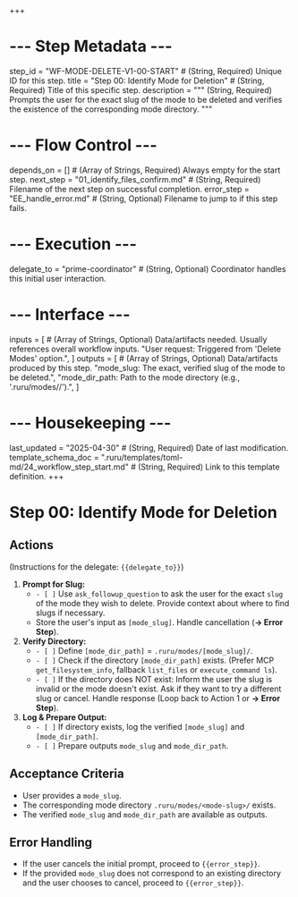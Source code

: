 +++
# --- Step Metadata ---
step_id = "WF-MODE-DELETE-V1-00-START" # (String, Required) Unique ID for this step.
title = "Step 00: Identify Mode for Deletion" # (String, Required) Title of this specific step.
description = """
(String, Required) Prompts the user for the exact slug of the mode to be deleted
and verifies the existence of the corresponding mode directory.
"""

# --- Flow Control ---
depends_on = [] # (Array of Strings, Required) Always empty for the start step.
next_step = "01_identify_files_confirm.md" # (String, Required) Filename of the next step on successful completion.
error_step = "EE_handle_error.md" # (String, Optional) Filename to jump to if this step fails.

# --- Execution ---
delegate_to = "prime-coordinator" # (String, Optional) Coordinator handles this initial user interaction.

# --- Interface ---
inputs = [ # (Array of Strings, Optional) Data/artifacts needed. Usually references overall workflow inputs.
    "User request: Triggered from 'Delete Modes' option.",
]
outputs = [ # (Array of Strings, Optional) Data/artifacts produced by this step.
    "mode_slug: The exact, verified slug of the mode to be deleted.",
    "mode_dir_path: Path to the mode directory (e.g., '.ruru/modes/<mode-slug>/').",
]

# --- Housekeeping ---
last_updated = "2025-04-30" # (String, Required) Date of last modification.
template_schema_doc = ".ruru/templates/toml-md/24_workflow_step_start.md" # (String, Required) Link to this template definition.
+++

# Step 00: Identify Mode for Deletion

## Actions

(Instructions for the delegate: `{{delegate_to}}`)

1.  **Prompt for Slug:**
    *   `- [ ]` Use `ask_followup_question` to ask the user for the exact `slug` of the mode they wish to delete. Provide context about where to find slugs if necessary.
    *   Store the user's input as `[mode_slug]`. Handle cancellation (**-> Error Step**).
2.  **Verify Directory:**
    *   `- [ ]` Define `[mode_dir_path]` = `.ruru/modes/[mode_slug]/`.
    *   `- [ ]` Check if the directory `[mode_dir_path]` exists. (Prefer MCP `get_filesystem_info`, fallback `list_files` or `execute_command ls`).
    *   `- [ ]` If the directory does NOT exist: Inform the user the slug is invalid or the mode doesn't exist. Ask if they want to try a different slug or cancel. Handle response (Loop back to Action 1 or **-> Error Step**).
3.  **Log & Prepare Output:**
    *   `- [ ]` If directory exists, log the verified `[mode_slug]` and `[mode_dir_path]`.
    *   `- [ ]` Prepare outputs `mode_slug` and `mode_dir_path`.

## Acceptance Criteria

*   User provides a `mode_slug`.
*   The corresponding mode directory `.ruru/modes/<mode-slug>/` exists.
*   The verified `mode_slug` and `mode_dir_path` are available as outputs.

## Error Handling

*   If the user cancels the initial prompt, proceed to `{{error_step}}`.
*   If the provided `mode_slug` does not correspond to an existing directory and the user chooses to cancel, proceed to `{{error_step}}`.

